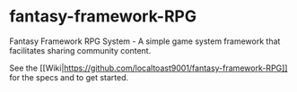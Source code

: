 fantasy-framework-RPG
=====================

Fantasy Framework RPG System - A simple game system framework that facilitates sharing community content.

See the [[Wiki|https://github.com/localtoast9001/fantasy-framework-RPG]] for the specs and to get started.
